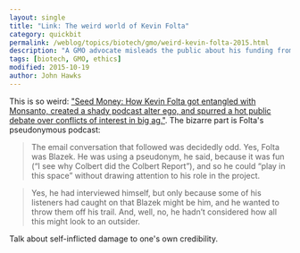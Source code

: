 ```yaml
---
layout: single
title: "Link: The weird world of Kevin Folta"
category: quickbit
permalink: /weblog/topics/biotech/gmo/weird-kevin-folta-2015.html
description: "A GMO advocate misleads the public about his funding from industry, and interviews himself on a bizarre pseudonymous podcast."
tags: [biotech, GMO, ethics]
modified: 2015-10-19
author: John Hawks
---
```


This is so weird: <a href="http://www.buzzfeed.com/brookeborel/when-scientists-email-monsanto">"Seed Money: How Kevin Folta got entangled with Monsanto, created a shady podcast alter ego, and spurred a hot public debate over conflicts of interest in big ag."</a>. The bizarre part is Folta's pseudonymous podcast: 

<blockquote>The email conversation that followed was decidedly odd. Yes, Folta was Blazek. He was using a pseudonym, he said, because it was fun (“I see why Colbert did the Colbert Report”), and so he could “play in this space” without drawing attention to his role in the project.</blockquote>

<blockquote>Yes, he had interviewed himself, but only because some of his listeners had caught on that Blazek might be him, and he wanted to throw them off his trail. And, well, no, he hadn’t considered how all this might look to an outsider.</blockquote>

Talk about self-inflicted damage to one's own credibility. 
